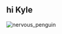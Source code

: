 ## hi Kyle

![nervous_penguin](https://github.com/kylereagan/.github/assets/59704103/6c202ef5-b0e9-4b27-90e4-da40075de11e)
